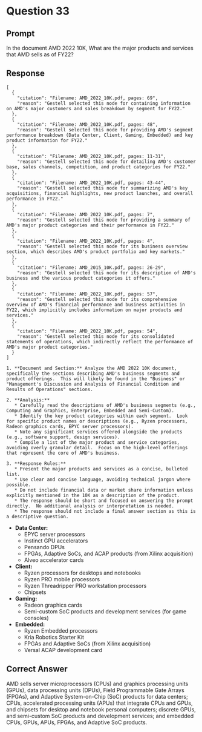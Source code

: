 # Question 33

## Prompt

In the document AMD 2022 10K, What are the major products and services that AMD sells as of FY22?

## Response

```results
[
  {
    "citation": "Filename: AMD_2022_10K.pdf, pages: 69",
    "reason": "Gestell selected this node for containing information on AMD's major customers and sales breakdown by segment for FY22."
  },
  {
    "citation": "Filename: AMD_2022_10K.pdf, pages: 48",
    "reason": "Gestell selected this node for providing AMD's segment performance breakdown (Data Center, Client, Gaming, Embedded) and key product information for FY22."
  },
  {
    "citation": "Filename: AMD_2022_10K.pdf, pages: 11-31",
    "reason": "Gestell selected this node for detailing AMD's customer base, sales channels, competition, and product categories for FY22."
  },
  {
    "citation": "Filename: AMD_2022_10K.pdf, pages: 43-44",
    "reason": "Gestell selected this node for summarizing AMD's key acquisitions, financial highlights, new product launches, and overall performance in FY22."
  },
  {
    "citation": "Filename: AMD_2022_10K.pdf, pages: 7",
    "reason": "Gestell selected this node for providing a summary of AMD's major product categories and their performance in FY22."
  },
  {
    "citation": "Filename: AMD_2022_10K.pdf, pages: 4",
    "reason": "Gestell selected this node for its business overview section, which describes AMD's product portfolio and key markets."
  },
  {
    "citation": "Filename: AMD_2015_10K.pdf, pages: 26-29",
    "reason": "Gestell selected this node for its description of AMD's business and the various product categories it offers."
  },
  {
    "citation": "Filename: AMD_2022_10K.pdf, pages: 57",
    "reason": "Gestell selected this node for its comprehensive overview of AMD's financial performance and business activities in FY22, which implicitly includes information on major products and services."
  },
  {
    "citation": "Filename: AMD_2022_10K.pdf, pages: 54",
    "reason": "Gestell selected this node for its consolidated statements of operations, which indirectly reflect the performance of AMD's major product categories."
  }
]
```

```cot
1. **Document and Section:** Analyze the AMD 2022 10K document, specifically the sections describing AMD's business segments and product offerings.  This will likely be found in the "Business" or "Management's Discussion and Analysis of Financial Condition and Results of Operations" sections.

2. **Analysis:**
   * Carefully read the descriptions of AMD's business segments (e.g., Computing and Graphics, Enterprise, Embedded and Semi-Custom).
   * Identify the key product categories within each segment.  Look for specific product names or descriptions (e.g., Ryzen processors, Radeon graphics cards, EPYC server processors).
   * Note any significant services offered alongside the products (e.g., software support, design services).
   * Compile a list of the major product and service categories, avoiding overly granular detail.  Focus on the high-level offerings that represent the core of AMD's business.

3. **Response Rules:**
   * Present the major products and services as a concise, bulleted list.
   * Use clear and concise language, avoiding technical jargon where possible.
   * Do not include financial data or market share information unless explicitly mentioned in the 10K as a description of the product.
   * The response should be short and focused on answering the prompt directly.  No additional analysis or interpretation is needed.
   * The response should not include a final answer section as this is a descriptive question.

```

- **Data Center:**
  - EPYC server processors
  - Instinct GPU accelerators
  - Pensando DPUs
  - FPGAs, Adaptive SoCs, and ACAP products (from Xilinx acquisition)
  - Alveo accelerator cards
- **Client:**
  - Ryzen processors for desktops and notebooks
  - Ryzen PRO mobile processors
  - Ryzen Threadripper PRO workstation processors
  - Chipsets
- **Gaming:**
  - Radeon graphics cards
  - Semi-custom SoC products and development services (for game consoles)
- **Embedded:**
  - Ryzen Embedded processors
  - Kria Robotics Starter Kit
  - FPGAs and Adaptive SoCs (from Xilinx acquisition)
  - Versal ACAP development card

## Correct Answer

AMD sells server microprocessors (CPUs) and graphics processing units (GPUs), data processing units (DPUs), Field Programmable Gate Arrays (FPGAs), and Adaptive System-on-Chip (SoC) products for data centers; CPUs, accelerated processing units (APUs) that integrate CPUs and GPUs, and chipsets for desktop and notebook personal computers; discrete GPUs, and semi-custom SoC products and development services; and embedded CPUs, GPUs, APUs, FPGAs, and Adaptive SoC products.
